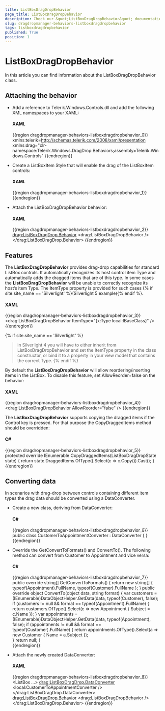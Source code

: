 ```yaml
---
title: ListBoxDragDropBehavior
page_title: ListBoxDragDropBehavior
description: Check our &quot;ListBoxDragDropBehavior&quot; documentation article for the DragDropManager {{ site.framework_name }} control.
slug: dragdropmanager-behaviors-listboxdragdropbehavior
tags: listboxdragdropbehavior
published: True
position: 1
---
```


# ListBoxDragDropBehavior

In this article you can find information about the ListBoxDragDropBehavior class.

## Attaching the behavior

* Add a reference to Telerik.Windows.Controls.dll and add the following XML namespaces to your XAML:

	#### __XAML__
	{{region dragdropmanager-behaviors-listboxdragdropbehavior_0}}
		xmlns:telerik=http://schemas.telerik.com/2008/xaml/presentation
		xmlns:drag="clr-namespace:Telerik.Windows.DragDrop.Behaviors;assembly=Telerik.Windows.Controls"
	{{endregion}}

* Create a ListBoxItem Style that will enable the drag of the ListBoxItem controls:

	#### __XAML__
	{{region dragdropmanager-behaviors-listboxdragdropbehavior_1}}
		<Style x:Key="DraggableListBoxItem" TargetType="ListBoxItem">
			<Setter Property="telerik:DragDropManager.AllowCapturedDrag" Value="True" />
		</Style>
	{{endregion}}

* Attach the ListBoxDragDropBehavior behavior:

	#### __XAML__
	{{region dragdropmanager-behaviors-listboxdragdropbehavior_2}}
		<ListBox ItemContainerStyle="{StaticResource DraggableListBoxItem}">
			<drag:ListBoxDragDrop.Behavior>
				<drag:ListBoxDragDropBehavior />
			</drag:ListBoxDragDrop.Behavior>
		</ListBox>
	{{endregion}}


## Features

The __ListBoxDragDropBehavior__ provides drag-drop capabilities for standard ListBox controls. It automatically recognizes its host control item Type and automatically adds the dragged items that are of this type. In some cases the __ListBoxDragDropBehavior__ will be unable to correctly recognize its host’s item Type. The ItemType property is provided for such cases {% if site.site_name == 'Silverlight' %}(Silverlight 5 example){% endif %}.

#### __XAML__
{{region dragdropmanager-behaviors-listboxdragdropbehavior_3}}
	<drag:ListBoxDragDropBehavior ItemType="{x:Type local:IBaseClass}" />
{{endregion}}

{% if site.site_name == 'Silverlight' %}
>In Silverlight 4 you will have to either inherit from ListBoxDragDropBehavior and set the ItemType property in the class constructor, or bind it to a property in your view model that contains the correct Type.
{% endif %}

By default the __ListBoxDragDropBehavior__ will allow reordering/inserting items in the ListBox. To disable this feature, set AllowReorder=false on the behavior:

#### __XAML__
{{region dragdropmanager-behaviors-listboxdragdropbehavior_4}}
	<drag:ListBoxDragDropBehavior AllowReorder="false" />
{{endregion}}

The __ListBoxDragDropBehavior__ supports copying the dragged items if the Control key is pressed. For that purpose the CopyDraggedItems method should be overridden:    	

#### __C#__
{{region dragdropmanager-behaviors-listboxdragdropbehavior_5}}
	protected override IEnumerable<object> CopyDraggedItems(ListBoxDragDropState state)
	{
		return state.DraggedItems.OfType<Customer>().Select(c => c.Copy()).Cast<object>();
	} 
{{endregion}}

## Converting data

In scenarios with drag-drop between controls containing different item types the drag data should be converted using a DataConverter.

* Create a new class, deriving from DataConverter:

	#### __C#__
	{{region dragdropmanager-behaviors-listboxdragdropbehavior_6}}
		public class CustomerToAppointmentConverter : DataConverter
		{
		}
	{{endregion}}

* Override the GetConvertToFormats() and ConvertTo(). The following method can convert from Customer to Appointment and vice versa:

	#### __C#__
	{{region dragdropmanager-behaviors-listboxdragdropbehavior_7}}
		public override string[] GetConvertToFormats()
		{
			return new string[] { typeof(Appointment).FullName, typeof(Customer).FullName };
		}
		public override object ConvertTo(object data, string format)
		{
			var customers = (IEnumerable)DataObjectHelper.GetData(data, typeof(Customer), false);
			if (customers != null && format == typeof(Appointment).FullName)
			{
				return customers.OfType<Customer>().Select(c => new Appointment { Subject = c.Name });
			}
			var appointments = (IEnumerable)DataObjectHelper.GetData(data, typeof(Appointment), false);
			if (appointments != null && format == typeof(Customer).FullName)
			{
				return appointments.OfType<Appointment>().Select(a => new Customer { Name = a.Subject });	
			}
			return null;
		}	
	{{endregion}}

* Attach the newly created DataConverter:

	#### __XAML__  
	{{region dragdropmanager-behaviors-listboxdragdropbehavior_8}}
		<ListBox ...>
			<drag:ListBoxDragDrop.DataConverter>
				<local:CustomerToAppointmentConverter />
			</drag:ListBoxDragDrop.DataConverter>
			<drag:ListBoxDragDrop.Behavior>
				<drag:ListBoxDragDropBehavior />
			</drag:ListBoxDragDrop.Behavior>
		</ListBox>
	{{endregion}}
